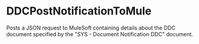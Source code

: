 # DDCPostNotificationToMule
Posts a JSON request to MuleSoft containing details about the DDC document specified by the "SYS - Document Notification DDC" document.
